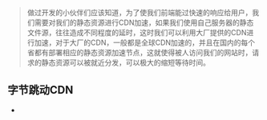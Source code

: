 > 做过开发的小伙伴们应该知道，为了使我们前端能过快速的响应给用户，我们需要对我们的静态资源进行CDN加速，如果我们使用自己服务器的静态文件源，往往造成不同程度的延时，这时我们可以利用大厂提供的CDN进行加速，对于大厂的CDN，一般都是全球CDN加速的，并且在国内的每个省都有部署相应的静态资源加速节点，这就使得被人访问我们的网站时，请求的静态资源可以被就近分发，可以极大的缩短等待时间。

## 字节跳动CDN

- 